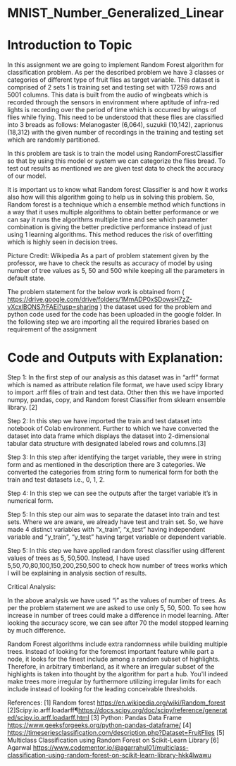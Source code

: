 # MNIST_Number_Generalized_Linear

# Introduction to Topic

In this assignment we are going to implement Random Forest algorithm for classification problem. As per the described problem we have 3 classes or categories of different type of fruit flies as target variable. This dataset is comprised of 2 sets 1 is training set and testing set with 17259 rows and 5001 columns. This data is built from the audio of wingbeats which is recorded through the sensors in environment where aptitude of infra-red lights is recording over the period of time which is occurred by wings of flies while flying. This need to be understood that these flies are classified into 3 breads as follows: Melanogaster (6,064), suzukii (10,142), zaprionus (18,312) with the given number of recordings in the training and testing set which are randomly partitioned. 

In this problem are task is to train the model using RandomForestClassifier so that by using this model or system we can categorize the flies bread. To test out results as mentioned we are given test data to check the accuracy of our model. 

It is important us to know what Random forest Classifier is and how it works also how will this algorithm going to help us in solving this problem. So, Random forest is a technique which a ensemble method which functions in a way that it uses multiple algorithms to obtain better performance or we can say it runs the algorithms multiple time and see which parameter combination is giving the better predictive performance instead of just using 1 learning algorithms. This method reduces the risk of overfitting which is highly seen in decision trees. 

 
Picture Credit: Wikipedia
As a part of problem statement given by the professor, we have to check the results as accuracy of model by using number of tree values as 5, 50 and 500 while keeping all the parameters in default state.

The problem statement for the below work is obtained from ( https://drive.google.com/drive/folders/1MmADP0xSDowsH7zZ-vXcxlBONS7rFAEi?usp=sharing ) the dataset used for the problem and python code used for the code has been uploaded in the google folder. In the following step we are importing all the required libraries based on requirement of the assignment

# Code and Outputs with Explanation: 

Step 1: In the first step of our analysis as this dataset was in “arff” format which is named as attribute relation file format, we have used scipy library to import .arff files of train and test data. Other then this we have imported numpy, pandas, copy, and Random forest Classifier from sklearn ensemble library. [2]

 

Step 2: In this step we have imported the train and test dataset into notebook of Colab environment. Further to which we have converted the dataset into data frame which displays the dataset into 2-dimensional tabular data structure with designated labeled rows and columns.[3]

 

Step 3: In this step after identifying the target variable, they were in string form and as mentioned in the description there are 3 categories. We converted the categories from string form to numerical form for both the train and test datasets i.e., 0, 1, 2.

 

Step 4: In this step we can see the outputs after the target variable it’s in numerical form.

 


Step 5: In this step our aim was to separate the dataset into train and test sets. Where we are aware, we already have test and train set. So, we have made 4 distinct variables with “x_train”, “x_test” having independent variable and “y_train”, “y_test” having target variable or dependent variable.
 

Step 5: In this step we have applied random forest classifier using different values of trees as 5, 50,500. Instead, I have used 5,50,70,80,100,150,200,250,500 to check how number of trees works which I will be explaining in analysis section of results.

 

Critical Analysis:

In the above analysis we have used “i” as the values of number of trees. As per the problem statement we are asked to use only 5, 50, 500. To see how increase in number of trees could make a difference in model learning. After looking the accuracy score, we can see after 70 the model stopped learning by much difference.

Random Forest algorithms include extra randomness while building multiple trees. Instead of looking for the foremost important feature while part a node, it looks for the finest include among a random subset of highlights.  Therefore, in arbitrary timberland, as it where an irregular subset of the highlights is taken into thought by the algorithm for part a hub. You'll indeed make trees more irregular by furthermore utilizing irregular limits for each include instead of looking for the leading conceivable thresholds.


 

References:
[1] Random forest https://en.wikipedia.org/wiki/Random_forest
[2]Scipy.io.arff.loadarff¶https://docs.scipy.org/doc/scipy/reference/generated/scipy.io.arff.loadarff.html
[3] Python: Pandas Data Frame https://www.geeksforgeeks.org/python-pandas-dataframe/
[4] https://timeseriesclassification.com/description.php?Dataset=FruitFlies
[5] Multiclass Classification using Random Forest on Scikit-Learn Library
[6] Agarwal https://www.codementor.io/@agarrahul01/multiclass-classification-using-random-forest-on-scikit-learn-library-hkk4lwawu







